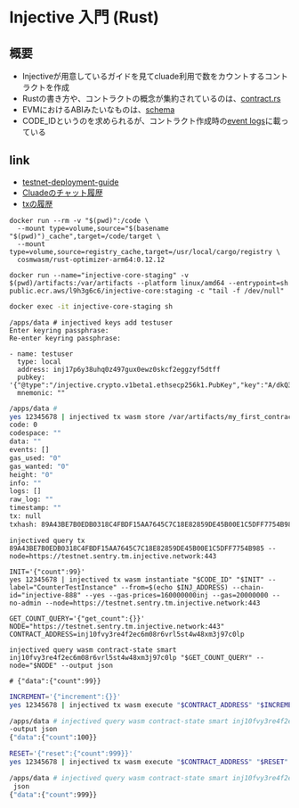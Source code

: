 # Injective 入門 (Rust)

## 概要
* Injectiveが用意しているガイドを見てcluade利用で数をカウントするコントラクトを作成
* Rustの書き方や、コントラクトの概念が集約されているのは、[contract.rs](/src/contract.rs)
* EVMにおけるABIみたいなものは、[schema](/schema)
* CODE_IDというのを求められるが、コントラクト作成時の[event logs](https://testnet.explorer.injective.network/transaction/89A43BE7B0EDB0318C4FBDF15AA7645C7C18E82859DE45B00E1C5DFF7754B985/event-logs/)に載っている

## link
* [testnet-deployment-guide](https://docs.injective.network/develop/guides/injective-101/testnet-deployment-guide)
* [Cluadeのチャット履歴](https://claude.ai/chat/0018c49d-e21e-4760-9a03-8a55114c7740)
* [txの履歴](https://testnet.explorer.injective.network/account/inj17p6y38uhq0z497gux0ewz0skcf2eggzyf5dtff/transactions/)


```
docker run --rm -v "$(pwd)":/code \
  --mount type=volume,source="$(basename "$(pwd)")_cache",target=/code/target \
  --mount type=volume,source=registry_cache,target=/usr/local/cargo/registry \
  cosmwasm/rust-optimizer-arm64:0.12.12
```

```
docker run --name="injective-core-staging" -v $(pwd)/artifacts:/var/artifacts --platform linux/amd64 --entrypoint=sh public.ecr.aws/l9h3g6c6/injective-core:staging -c "tail -f /dev/null"
```

```sh
docker exec -it injective-core-staging sh
```

```
/apps/data # injectived keys add testuser
Enter keyring passphrase:
Re-enter keyring passphrase:

- name: testuser
  type: local
  address: inj17p6y38uhq0z497gux0ewz0skcf2eggzyf5dtff
  pubkey: '{"@type":"/injective.crypto.v1beta1.ethsecp256k1.PubKey","key":"A/dkQ3xi6P5t6I6QA7Td7cLVfVXB1SvJKYcYFlsZuu09"}'
  mnemonic: ""
```


```sh
/apps/data # 
yes 12345678 | injectived tx wasm store /var/artifacts/my_first_contract-aarch64.wasm --from=inj17p6y38uhq0z497gux0ewz0skcf2eggzyf5dtff --chain-id="injective-888" --yes --gas-prices=160000000inj --gas=20000000 --node=https://testnet.sentry.tm.injective.network:443
code: 0
codespace: ""
data: ""
events: []
gas_used: "0"
gas_wanted: "0"
height: "0"
info: ""
logs: []
raw_log: ""
timestamp: ""
tx: null
txhash: 89A43BE7B0EDB0318C4FBDF15AA7645C7C18E82859DE45B00E1C5DFF7754B985
```

```
injectived query tx 89A43BE7B0EDB0318C4FBDF15AA7645C7C18E82859DE45B00E1C5DFF7754B985 --node=https://testnet.sentry.tm.injective.network:443
````


```
INIT='{"count":99}'
yes 12345678 | injectived tx wasm instantiate "$CODE_ID" "$INIT" --label="CounterTestInstance" --from=$(echo $INJ_ADDRESS) --chain-id="injective-888" --yes --gas-prices=160000000inj --gas=20000000 --no-admin --node=https://testnet.sentry.tm.injective.network:443
```

```
GET_COUNT_QUERY='{"get_count":{}}'
NODE="https://testnet.sentry.tm.injective.network:443"
CONTRACT_ADDRESS=inj10fvy3re4f2ec6m08r6vrl5st4w48xm3j97c0lp

injectived query wasm contract-state smart inj10fvy3re4f2ec6m08r6vrl5st4w48xm3j97c0lp "$GET_COUNT_QUERY" --node="$NODE" --output json

# {"data":{"count":99}}
```

```sh
INCREMENT='{"increment":{}}'
yes 12345678 | injectived tx wasm execute "$CONTRACT_ADDRESS" "$INCREMENT" --from=$(echo $INJ_ADDRESS) --chain-id="injective-888" --yes --gas-prices=160000000inj --gas=20000000 --node="$NODE" --output json

/apps/data # injectived query wasm contract-state smart inj10fvy3re4f2ec6m08r6vrl5st4w48xm3j97c0lp "$GET_COUNT_QUERY" --node="$NODE" -
-output json
{"data":{"count":100}}
```

```sh
RESET='{"reset":{"count":999}}'
yes 12345678 | injectived tx wasm execute "$CONTRACT_ADDRESS" "$RESET" --from=$(echo $INJ_ADDRESS) --chain-id="injective-888"  --yes --gas-prices=160000000inj --gas=20000000 --node="$NODE" --output json
```

```sh
/apps/data # injectived query wasm contract-state smart inj10fvy3re4f2ec6m08r6vrl5st4w48xm3j97c0lp "$GET_COUNT_QUERY" --node="$NODE" --output
 json
{"data":{"count":999}}
```
